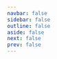 ```yaml
---
navbar: false
sidebar: false
outline: false
aside: false
next: false
prev: false
---
```


<script setup>
import { data as dict } from './dictionary.data';
import { capitalize } from '~/composables/text';
import DIndex from '~/components/Dictionary/DIndex.vue';
import DWord from '~/components/Dictionary/DWord.vue';
import { onMounted } from 'vue';

onMounted(() => {
    document.querySelector('.VPLocalNav')?.remove();
})
</script>

<!--@include: ./intro.md-->

<div class='tw-columns-2 tw-break-before-page'>
    <template v-for="(words, letter) in dict">
        <h2 :id="letter">
            {{ capitalize(letter) }}
        </h2>
        <DWord v-for="word in words" :key="word.id" :word="word"/>
    </template>
</div>

<style>
.VPDoc {
    @apply !tw-pb-0 !tw-pt-0;
}

h1, h2 {
    @apply !tw-border-none !tw-mt-10 !tw-pt-0;
}

main > div > div > h2 {
    @apply tw-break-before-page;
}
</style>

